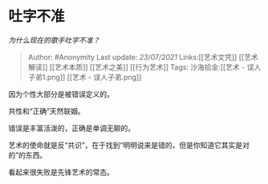 # 吐字不准
*为什么现在的歌手吐字不准？*

> Author: #Anonymity
> Last update: *23/07/2021*
> Links:[[艺术文凭]] [[艺术解读]] [[艺术本质]] [[艺术之美]] [[行为艺术]]
> Tags:
> 沙海拾金:[[艺术 - 误人子弟1.png]] [[艺术 - 误人子弟.png]]

因为个性大部分是被错误定义的。

共性和“正确”天然联姻。

错误是丰富活泼的，正确是单调无聊的。

艺术的使命就是反“共识”，在于找到“明明说来是错的，但是你知道它其实是对的”的东西。

看起来很失败是先锋艺术的常态。
